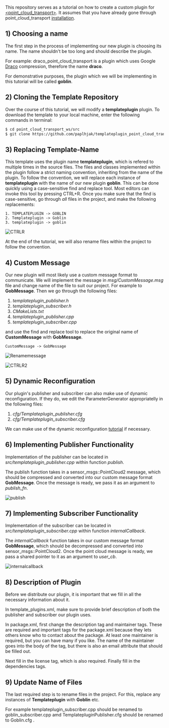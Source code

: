 This repository serves as a tutorial on how to create a custom plugin for [<point_cloud_transport>](https://github.com/paplhjak/point_cloud_transport). It assumes that you have already gone through point_cloud_transport [installation](https://github.com/paplhjak/point_cloud_transport#installation).

## 1) Choosing a name
The first step in the process of implementing our new plugin is choosing its name. The name shouldn't be too long and should describe the plugin.

For example: draco_point_cloud_transport is a plugin which uses Google [Draco](https://github.com/google/draco) compression, therefore the name **draco**.

For demonstrative purposes, the plugin which we will be implementing in this tutorial will be called **goblin**.

## 2) Cloning the Template Repository

Over the course of this tutorial, we will modify a **templateplugin** plugin. To download the template to your local machine, enter the following commands in terminal:

~~~~~ bash
$ cd point_cloud_transport_ws/src
$ git clone https://github.com/paplhjak/templateplugin_point_cloud_transport.git
~~~~~

## 3) Replacing Template-Name

This template uses the plugin name **templateplugin**, which is refered to multiple times in the source files. The files and classes implemented within the plugin follow a strict naming convention, inheriting from the name of the plugin. To follow the convention, we will replace each instance of **templateplugin** with the name of our new plugin **goblin**. This can be done quickly using a case-sensitive find and replace tool. Most editors can invoke this tool by pressing CTRL+R. Once you make sure that the find is case-sensitive, go through *all* files in the project, and make the following replacements:

```
1. TEMPLATEPLUGIN -> GOBLIN
2. Templateplugin -> Goblin
3. templateplugin -> goblin
```

![CTRLR](https://github.com/paplhjak/templateplugin_point_cloud_transport/blob/master/tutorial_images/goblin.png)

At the end of the tutorial, we will also rename files within the project to follow the convention.

## 4) Custom Message

Our new plugin will most likely use a custom message format to communicate. We will implement the message in *msg/CustomMessage.msg* file and change name of the file to suit our project. For example to **GobMessage**. Then we go through the following files:

1. *templateplugin_publisher.h*
2. *templateplugin_subscriber.h*
3. *CMakeLists.txt*
4. *templateplugin_publisher.cpp*
5. *templateplugin_subscriber.cpp*

and use the find and replace tool to replace the original name of **CustomMessage** with **GobMessage**.

```
CustomMessage -> GobMessage
```

![Renamemessage](https://github.com/paplhjak/templateplugin_point_cloud_transport/blob/master/tutorial_images/messagerename.png)

![CTRLR2](https://github.com/paplhjak/templateplugin_point_cloud_transport/blob/master/tutorial_images/gobmessage.png)

## 5) Dynamic Reconfiguration

Our plugin's publisher and subscriber can also make use of dynamic reconfiguration. If they do, we edit the ParameterGenerator appropriatelly in the following files:

1. *cfg/Templateplugin_publisher.cfg*
2. *cfg/Templateplugin_subscriber.cfg*

We can make use of the dynamic reconfiguration [tutorial](http://wiki.ros.org/dynamic_reconfigure/Tutorials/HowToWriteYourFirstCfgFile) if necessary.

## 6) Implementing Publisher Functionality

Implementation of the publisher can be located in *src/templateplugin_publisher.cpp* within function *publish*.

The publish function takes in a sensor_msgs::PointCloud2 message, which should be compressed and converted into our custom message format **GobMessage**. Once the message is ready, we pass it as an argument to *publish_fn*.

![publish](https://github.com/paplhjak/templateplugin_point_cloud_transport/blob/master/tutorial_images/publish.png)

## 7) Implementing Subscriber Functionality

Implementation of the subscriber can be located in *src/templateplugin_subscriber.cpp* within function *internalCallback*.

The *internalCallback* function takes in our custom message format **GobMessage**, which should be decompressed and converted into sensor_msgs::PointCloud2. Once the point cloud message is ready, we pass a shared pointer to it as an argument to *user_cb*.

![internalcallback](https://github.com/paplhjak/templateplugin_point_cloud_transport/blob/master/tutorial_images/internalcallback.png)

## 8) Description of Plugin

Before we distribute our plugin, it is important that we fill in all the necessary information about it. 

In template_plugins.xml, make sure to provide brief description of both the publisher and subscriber our plugin uses.

In package.xml, first change the description tag and maintainer tags. These are required and important tags for the package.xml because they lets others know who to contact about the package. At least one maintainer is required, but you can have many if you like. The name of the maintainer goes into the body of the tag, but there is also an email attribute that should be filled out.

Next fill in the license tag, which is also required. Finally fill in the dependencies tags.

## 9) Update Name of Files

The last required step is to rename files in the project. For this, replace any instances of **Templateplugin** with **Goblin** etc.

For example templateplugin_subscriber.cpp should be renamed to goblin_subscriber.cpp amd TemplatepluginPublisher.cfg should be renamed to Goblin.cfg .

